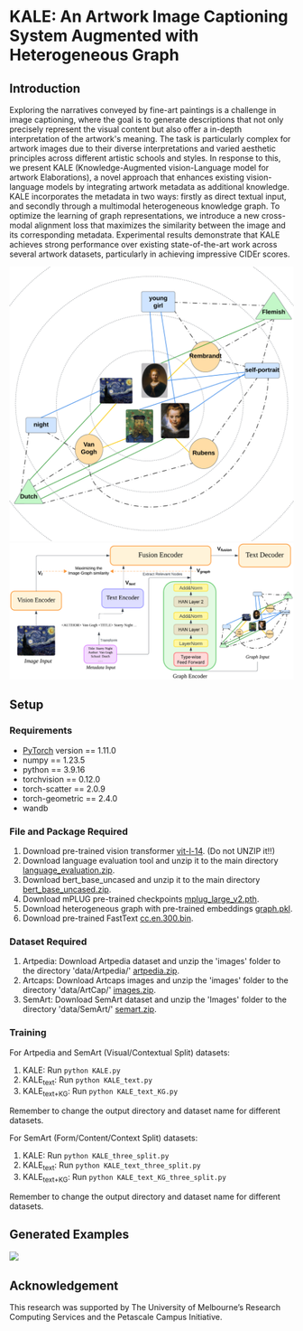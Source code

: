 # KALE: An Artwork Image Captioning System Augmented with Heterogeneous Graph

## Introduction
Exploring the narratives conveyed by fine-art paintings is a challenge in image captioning, where the goal is to generate descriptions that not only precisely represent the visual content but also offer a in-depth interpretation of the artwork's meaning. The task is particularly complex for artwork images due to their diverse interpretations and varied aesthetic principles across different artistic schools and styles. In response to this, we present KALE (Knowledge-Augmented vision-Language model for artwork Elaborations), a novel approach that enhances existing vision-language models by integrating artwork metadata as additional knowledge. KALE incorporates the metadata in two ways: firstly as direct textual input, and secondly through a multimodal heterogeneous knowledge graph. To optimize the learning of graph representations, we introduce a new cross-modal alignment loss that maximizes the similarity between the image and its corresponding metadata. Experimental results demonstrate that KALE achieves strong performance over existing state-of-the-art work across several artwork datasets, particularly in achieving impressive CIDEr scores.

<img src="figures/model_architecture1.png" width="600"> 
<img src="figures/model_architecture2.png" width="600"> 


## Setup


### Requirements
* [PyTorch](https://pytorch.org/) version == 1.11.0
* numpy == 1.23.5
* python == 3.9.16
* torchvision == 0.12.0
* torch-scatter == 2.0.9
* torch-geometric == 2.4.0
* wandb

### File and Package Required
1. Download pre-trained vision transformer [vit-l-14](https://alice-open.oss-cn-zhangjiakou.aliyuncs.com/mPLUG/ViT-L-14.tar). (Do not UNZIP it!!)
2. Download language evaluation tool and unzip it to the main directory [language_evaluation.zip](https://alice-open.oss-cn-zhangjiakou.aliyuncs.com/mPLUG/language_evaluation.tar).
3. Download bert_base_uncased and unzip it to the main directory [bert_base_uncased.zip](https://drive.google.com/drive/folders/1r-XbOBlfBVUqz4zIIjGhByQVZG7GrKjr?usp=drive_link).
4. Download mPLUG pre-trained checkpoints [mplug_large_v2.pth](https://alice-open.oss-cn-zhangjiakou.aliyuncs.com/mPLUG/mplug_large_v2.pth).    
5. Download heterogeneous graph with pre-trained embeddings [graph.pkl](https://drive.google.com/file/d/1IKfixHeWCzDqI2hN9N_5GHRiQbd1osNf/view?usp=drive_link).
6. Download pre-trained FastText [cc.en.300.bin](https://drive.google.com/file/d/1IKfixHeWCzDqI2hN9N_5GHRiQbd1osNf/view?usp=drive_link).

### Dataset Required
1. Artpedia: Download Artpedia dataset and unzip the 'images' folder to the directory 'data/Artpedia/' [artpedia.zip](https://aimagelab.ing.unimore.it/imagelab/uploadedFiles/artpedia.zip).
2. Artcaps: Download Artcaps images and unzip the 'images' folder to the directory 'data/ArtCap/' [images.zip](https://drive.google.com/drive/folders/1l8NK8mvpkG3UfrTuTNyBZciIjFquV2ia?usp=sharing).
3. SemArt: Download SemArt dataset and unzip the 'Images' folder to the directory 'data/SemArt/' [semart.zip](https://astondr-prod.leaf.cosector.com/id/eprint/380/1/SemArt.zip).

### Training
For Artpedia and SemArt (Visual/Contextual Split) datasets:

1. KALE: Run ```python KALE.py```
2. KALE<sub>text</sub>: Run ```python KALE_text.py```
3. KALE<sub>text+KG</sub>: Run ```python KALE_text_KG.py```

Remember to change the output directory and dataset name for different datasets.

For SemArt (Form/Content/Context Split) datasets:

1. KALE: Run ```python KALE_three_split.py```
2. KALE<sub>text</sub>: Run ```python KALE_text_three_split.py```
3. KALE<sub>text+KG</sub>: Run ```python KALE_text_KG_three_split.py```

Remember to change the output directory and dataset name for different datasets.



## Generated Examples
<img src="figures/examples.png">

## Acknowledgement
This research was supported by The University of Melbourne’s Research Computing Services and the Petascale Campus Initiative.


